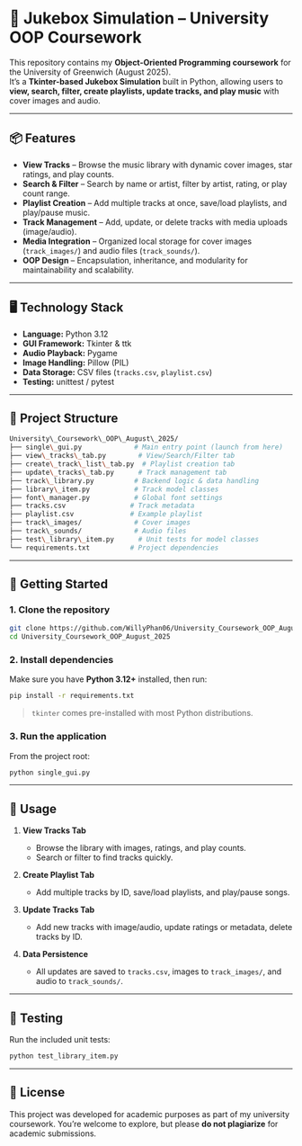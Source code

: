 

# 🎵 Jukebox Simulation – University OOP Coursework

This repository contains my **Object-Oriented Programming coursework** for the University of Greenwich (August 2025).  
It’s a **Tkinter-based Jukebox Simulation** built in Python, allowing users to **view, search, filter, create playlists, update tracks, and play music** with cover images and audio.

---

## 📦 Features

- **View Tracks** – Browse the music library with dynamic cover images, star ratings, and play counts.
- **Search & Filter** – Search by name or artist, filter by artist, rating, or play count range.
- **Playlist Creation** – Add multiple tracks at once, save/load playlists, and play/pause music.
- **Track Management** – Add, update, or delete tracks with media uploads (image/audio).
- **Media Integration** – Organized local storage for cover images (`track_images/`) and audio files (`track_sounds/`).
- **OOP Design** – Encapsulation, inheritance, and modularity for maintainability and scalability.

---

## 🖥️ Technology Stack

- **Language:** Python 3.12  
- **GUI Framework:** Tkinter & ttk  
- **Audio Playback:** Pygame  
- **Image Handling:** Pillow (PIL)  
- **Data Storage:** CSV files (`tracks.csv`, `playlist.csv`)  
- **Testing:** unittest / pytest

---

## 📂 Project Structure

```bash
University\_Coursework\_OOP\_August\_2025/
├── single\_gui.py             # Main entry point (launch from here)
├── view\_tracks\_tab.py        # View/Search/Filter tab
├── create\_track\_list\_tab.py  # Playlist creation tab
├── update\_tracks\_tab.py      # Track management tab
├── track\_library.py          # Backend logic & data handling
├── library\_item.py           # Track model classes
├── font\_manager.py           # Global font settings
├── tracks.csv                # Track metadata
├── playlist.csv              # Example playlist
├── track\_images/             # Cover images
├── track\_sounds/             # Audio files
├── test\_library\_item.py      # Unit tests for model classes
└── requirements.txt          # Project dependencies
````

---

## 🚀 Getting Started

### 1. Clone the repository
```bash
git clone https://github.com/WillyPhan06/University_Coursework_OOP_August_2025.git
cd University_Coursework_OOP_August_2025
````

### 2. Install dependencies

Make sure you have **Python 3.12+** installed, then run:

```bash
pip install -r requirements.txt
```

> `tkinter` comes pre-installed with most Python distributions.

### 3. Run the application

From the project root:

```bash
python single_gui.py
```

---

## 📝 Usage

1. **View Tracks Tab**

   * Browse the library with images, ratings, and play counts.
   * Search or filter to find tracks quickly.
2. **Create Playlist Tab**

   * Add multiple tracks by ID, save/load playlists, and play/pause songs.
3. **Update Tracks Tab**

   * Add new tracks with image/audio, update ratings or metadata, delete tracks by ID.
4. **Data Persistence**

   * All updates are saved to `tracks.csv`, images to `track_images/`, and audio to `track_sounds/`.

---

## 🧪 Testing

Run the included unit tests:

```bash
python test_library_item.py
```


---

## 📄 License

This project was developed for academic purposes as part of my university coursework.
You’re welcome to explore, but please **do not plagiarize** for academic submissions.


